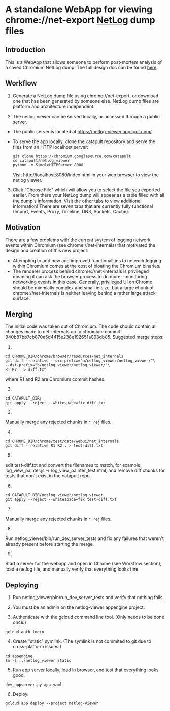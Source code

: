A standalone WebApp for viewing chrome://net-export
[NetLog](https://www.chromium.org/developers/design-documents/network-stack/netlog) dump files
============

Introduction
------------
This is a WebApp that allows someone to perform post-mortem analysis of a
saved Chromium NetLog dump. The full design doc can be found
[here](https://docs.google.com/document/d/1Ll7T5cguj5m2DqkUTad5DWRCqtbQ3L1q9FRvTN5-Y28/edit#).


Workflow
--------------
1. Generate a NetLog dump file using chrome://net-export, or download one that
has been generated by someone else. NetLog dump files are platform and
architecture independent.

2. The netlog viewer can be served locally, or accessed through a public server.

  * The public server is located at https://netlog-viewer.appspot.com/.

  * To serve the app locally, clone the catapult repository and serve the files
    from an HTTP localhost server:
    ```
    git clone https://chromium.googlesource.com/catapult
    cd catapult/netlog_viewer
    python -m SimpleHTTPServer 8080
    ```

    Visit http://localhost:8080/index.html in your web browser to view the
    netlog viewer.


3. Click "Choose File" which will allow you to select the file you
exported earlier. From there your NetLog dump will appear as a table filled
with all the dump's information. Visit the other tabs to view additional
information! There are seven tabs that are currently fully functional (Import,
Events, Proxy, Timeline, DNS, Sockets, Cache).


Motivation
------------
There are a few problems with the current system of logging network events
within Chromium (see chrome://net-internals) that motivated the design and
creation of this new project:
- Attempting to add new and improved functionalities to network logging within
Chromium comes at the cost of bloating the Chromium binaries.
- The renderer process behind chrome://net-internals is privileged meaning it
can ask the browser process to do more--monitoring networking events in this
case. Generally, privileged UI on Chrome should be minmially complex and
small in size, but a large chunk of chrome://net-internals is neither leaving
behind a rather large attack surface.


Merging
------------
The initial code was taken out of Chromium. The code should contain all
changes made to net-internals up to chromium commit
940b87bb7cb870e5d4415e238e192651a093db05.
Suggested merge steps:

1.
```
cd CHROME_DIR/chrome/browser/resources/net_internals
git diff --relative --src-prefix="a/netlog_viewer/netlog_viewer/"\
--dst-prefix="b/netlog_viewer/netlog_viewer/"\
R1 R2 . > diff.txt
```
where R1 and R2 are Chromium commit hashes.

2.
```
cd CATAPULT_DIR;
git apply --reject --whitespace=fix diff.txt
```

3.
Manually merge any rejected chunks in `*.rej` files.

4.
```
cd CHROME_DIR/chrome/test/data/webui/net_internals
git diff --relative R1 R2 . > test-diff.txt
```

5.
edit test-diff.txt and convert the filenames to match, for example: log_view_painter.js
-> log_view_painter_test.html, and remove diff chunks for tests that don't exist
in the catapult repo.

6.
```
cd CATAPULT_DIR/netlog_viewer/netlog_viewer
git apply --reject --whitespace=fix test-diff.txt
```

7.
Manually merge any rejected chunks in `*.rej` files.

8.
Run netlog_viewer/bin/run_dev_server_tests and fix any failures that weren't
already present before starting the merge.

9.
Start a server for the webapp and open in Chrome (see Workflow section), load a
netlog file, and manually verify that everything looks fine.


Deploying
------------
1. Run netlog_viewer/bin/run_dev_server_tests and verify that nothing fails.

2. You must be an admin on the netlog-viewer appengine project.

3. Authenticate with the gcloud command line tool. (Only needs to be done once.)
```
gcloud auth login
```

4. Create "static" symlink. (The symlink is not commited to git due to
cross-platform issues.)
```
cd appengine
ln -s ../netlog_viewer static
```

5. Run app server locally, load in browser, and test that everything looks good.
```
dev_appserver.py app.yaml
```

6. Deploy.
```
gcloud app deploy --project netlog-viewer
```
